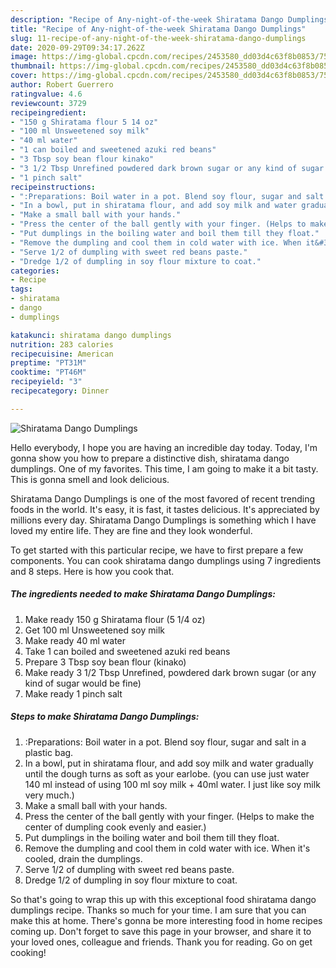 ```yaml
---
description: "Recipe of Any-night-of-the-week Shiratama Dango Dumplings"
title: "Recipe of Any-night-of-the-week Shiratama Dango Dumplings"
slug: 11-recipe-of-any-night-of-the-week-shiratama-dango-dumplings
date: 2020-09-29T09:34:17.262Z
image: https://img-global.cpcdn.com/recipes/2453580_dd03d4c63f8b0853/751x532cq70/shiratama-dango-dumplings-recipe-main-photo.jpg
thumbnail: https://img-global.cpcdn.com/recipes/2453580_dd03d4c63f8b0853/751x532cq70/shiratama-dango-dumplings-recipe-main-photo.jpg
cover: https://img-global.cpcdn.com/recipes/2453580_dd03d4c63f8b0853/751x532cq70/shiratama-dango-dumplings-recipe-main-photo.jpg
author: Robert Guerrero
ratingvalue: 4.6
reviewcount: 3729
recipeingredient:
- "150 g Shiratama flour 5 14 oz"
- "100 ml Unsweetened soy milk"
- "40 ml water"
- "1 can boiled and sweetened azuki red beans"
- "3 Tbsp soy bean flour kinako"
- "3 1/2 Tbsp Unrefined powdered dark brown sugar or any kind of sugar would be fine"
- "1 pinch salt"
recipeinstructions:
- ":Preparations: Boil water in a pot. Blend soy flour, sugar and salt in a plastic bag."
- "In a bowl, put in shiratama flour, and add soy milk and water gradually until the dough turns as soft as your earlobe. (you can use just water 140 ml instead of using 100 ml soy milk + 40ml water. I just like soy milk very much.)"
- "Make a small ball with your hands."
- "Press the center of the ball gently with your finger. (Helps to make the center of dumpling cook evenly and easier.)"
- "Put dumplings in the boiling water and boil them till they float."
- "Remove the dumpling and cool them in cold water with ice. When it&#39;s cooled, drain the dumplings."
- "Serve 1/2 of dumpling with sweet red beans paste."
- "Dredge 1/2 of dumpling in soy flour mixture to coat."
categories:
- Recipe
tags:
- shiratama
- dango
- dumplings

katakunci: shiratama dango dumplings 
nutrition: 283 calories
recipecuisine: American
preptime: "PT31M"
cooktime: "PT46M"
recipeyield: "3"
recipecategory: Dinner

---
```



![Shiratama Dango Dumplings](https://img-global.cpcdn.com/recipes/2453580_dd03d4c63f8b0853/751x532cq70/shiratama-dango-dumplings-recipe-main-photo.jpg)

Hello everybody, I hope you are having an incredible day today. Today, I'm gonna show you how to prepare a distinctive dish, shiratama dango dumplings. One of my favorites. This time, I am going to make it a bit tasty. This is gonna smell and look delicious.

Shiratama Dango Dumplings is one of the most favored of recent trending foods in the world. It's easy, it is fast, it tastes delicious. It's appreciated by millions every day. Shiratama Dango Dumplings is something which I have loved my entire life. They are fine and they look wonderful.




To get started with this particular recipe, we have to first prepare a few components. You can cook shiratama dango dumplings using 7 ingredients and 8 steps. Here is how you cook that.

<!--inarticleads1-->

##### The ingredients needed to make Shiratama Dango Dumplings:

1. Make ready 150 g Shiratama flour (5 1/4 oz)
1. Get 100 ml Unsweetened soy milk
1. Make ready 40 ml water
1. Take 1 can boiled and sweetened azuki red beans
1. Prepare 3 Tbsp soy bean flour (kinako)
1. Make ready 3 1/2 Tbsp Unrefined, powdered dark brown sugar (or any kind of sugar would be fine)
1. Make ready 1 pinch salt




<!--inarticleads2-->

##### Steps to make Shiratama Dango Dumplings:

1. :Preparations: Boil water in a pot. Blend soy flour, sugar and salt in a plastic bag.
1. In a bowl, put in shiratama flour, and add soy milk and water gradually until the dough turns as soft as your earlobe. (you can use just water 140 ml instead of using 100 ml soy milk + 40ml water. I just like soy milk very much.)
1. Make a small ball with your hands.
1. Press the center of the ball gently with your finger. (Helps to make the center of dumpling cook evenly and easier.)
1. Put dumplings in the boiling water and boil them till they float.
1. Remove the dumpling and cool them in cold water with ice. When it&#39;s cooled, drain the dumplings.
1. Serve 1/2 of dumpling with sweet red beans paste.
1. Dredge 1/2 of dumpling in soy flour mixture to coat.




So that's going to wrap this up with this exceptional food shiratama dango dumplings recipe. Thanks so much for your time. I am sure that you can make this at home. There's gonna be more interesting food in home recipes coming up. Don't forget to save this page in your browser, and share it to your loved ones, colleague and friends. Thank you for reading. Go on get cooking!
